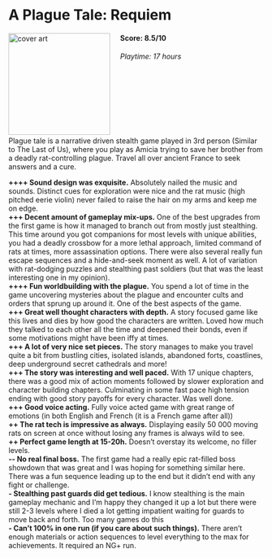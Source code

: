 # A Plague Tale: Requiem
<img style="float: left; padding-right:20px;" src="https://upload.wikimedia.org/wikipedia/en/thumb/a/ae/A_Plague_Tale_Requiem_cover_art.jpg/220px-A_Plague_Tale_Requiem_cover_art.jpg" alt="cover art" width="200"/>

#### Score: 8.5/10

###### Playtime: 17 hours
<br/><br/>
<br/><br/>
<br/><br/>

Plague tale is a narrative driven stealth game played in 3rd person (Similar to The Last of Us), where you play as Amicia trying to save her brother from a deadly rat-controlling plague. Travel all over ancient France to seek answers and a cure.

**++++ Sound design was exquisite.** Absolutely nailed the music and sounds. Distinct cues for exploration were nice and the rat music (high pitched eerie violin) never failed to raise the hair on my arms and keep me on edge.<br/>
**+++ Decent amount of gameplay mix-ups.** One of the best upgrades from the first game is how it managed to branch out from mostly just stealthing. This time around you got companions for most levels with unique abilities, you had a deadly crossbow for a more lethal approach, limited command of rats at times, more assassination options. There were also several really fun escape sequences and a hide-and-seek moment as well. A lot of variation with rat-dodging puzzles and stealthing past soldiers (but that was the least interesting one in my opinion).<br/>
**++++ Fun worldbuilding with the plague.** You spend a lot of time in the game uncovering mysteries about the plague and encounter cults and orders that sprung up around it. One of the best aspects of the game.<br/>
**+++ Great well thought characters with depth.** A story focused game like this lives and dies by how good the characters are written. Loved how much they talked to each other all the time and deepened their bonds, even if some motivations might have been iffy at times.<br/>
**+++ A lot of very nice set pieces.**  The story manages to make you travel quite a bit from bustling cities, isolated islands, abandoned forts, coastlines, deep underground secret cathedrals and more! <br/>
**+++ The story was interesting and well paced.** With 17 unique chapters, there was a good mix of action moments followed by slower exploration and character building chapters. Culminating in some fast pace high tension ending with good story payoffs for every character. Was well done.<br/>
**+++ Good voice acting.** Fully voice acted game with great range of emotions (in both English and French (it is a French game after all))<br/>
**++ The rat tech is impressive as always.** Displaying easily 50 000 moving  rats on screen at once without losing any frames is always wild to see.<br/>
**++ Perfect game length at 15-20h.** Doesn’t overstay its welcome, no filler levels.<br/>
**-- No real final boss.** The first game had a really epic rat-filled boss showdown that was great and I was hoping for something similar here. There was a fun sequence leading up to the end but it didn’t end with any fight or challenge.<br/>
**- Stealthing past guards did get tedious.** I know stealthing is the main gameplay mechanic and I’m happy they changed it up a lot but there were still 2-3 levels where I died a lot getting impatient waiting for guards to move back and forth. Too many games do this<br/>
**- Can’t 100% in one run (if you care about such things).** There aren’t enough materials or action sequences to level everything to the max for achievements. It required an NG+ run.